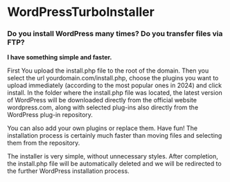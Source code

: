 # WordPressTurboInstaller

### Do you install WordPress many times? Do you transfer files via FTP?
 
**I have something simple and faster.** 

First You upload the install.php file to the root of the domain. 
Then you select the url yourdomain.com/install.php, choose the plugins you want to upload immediately (according to the most popular ones in 2024) and click install. In the folder where the install.php file was located, the latest version of WordPress will be downloaded directly from the official website wordpress.com, along with selected plug-ins also directly from the WordPress plug-in repository. 

You can also add your own plugins or replace them. Have fun! The installation process is certainly much faster than moving files and selecting them from the repository.

The installer is very simple, without unnecessary styles. After completion, the install.php file will be automatically deleted and we will be redirected to the further WordPress installation process.

